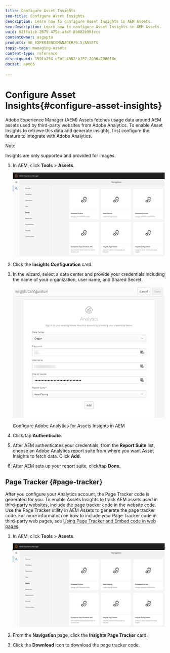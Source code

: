 ```yaml
---
title: Configure Asset Insights
seo-title: Configure Asset Insights
description: Learn how to configure Asset Insights in AEM Assets.
seo-description: Learn how to configure Asset Insights in AEM Assets.
uuid: 02ffa1cb-2675-479c-afdf-8b082b96fccc
contentOwner: asgupta
products: SG_EXPERIENCEMANAGER/6.5/ASSETS
topic-tags: managing-assets
content-type: reference
discoiquuid: 199fa254-e5bf-4982-b157-2036a708018c
docset: aem65

---
```


# Configure Asset Insights{#configure-asset-insights}

Adobe Experience Manager (AEM) Assets fetches usage data around AEM assets used by third-party websites from Adobe Analytics. To enable Asset Insights to retrieve this data and generate insights, first configure the feature to integrate with Adobe Analytics.

>[!NOTE]
>
>Insights are only supported and provided for images.

1. In AEM, click **Tools** &gt; **Assets**. 

   ![](assets/chlimage_1-72.png)

1. Click the **Insights Configuration** card.
1. In the wizard, select a data center and provide your credentials including the name of your organization, user name, and Shared Secret.

   ![Configure Adobe Analytics for Assets Insights in AEM](assets/insights_config2.png)

   Configure Adobe Analytics for Assets Insights in AEM

1. Click/tap **Authenticate**.
1. After AEM authenticates your credentials, from the **Report Suite** list, choose an Adobe Analytics report suite from where you want Asset Insights to fetch data. Click **Add**.
1. After AEM sets up your report suite, click/tap **Done.**

## Page Tracker {#page-tracker}

After you configure your Analytics account, the Page Tracker code is generated for you. To enable Assets Insights to track AEM assets used in third-party websites, include the page tracker code in the website code. Use the Page Tracker utility in AEM Assets to generate the page tracker code. For more information on how to include your Page Tracker code in third-party web pages, see [Using Page Tracker and Embed code in web pages](/assets/using/touch-ui-using-page-tracker.md).

1. In AEM, click **Tools** &gt; **Assets**.

   ![](assets/chlimage_1-73.png)

1. From the **Navigation** page, click the **Insights Page Tracker** card.
1. Click the **Download** icon to download the page tracker code.

